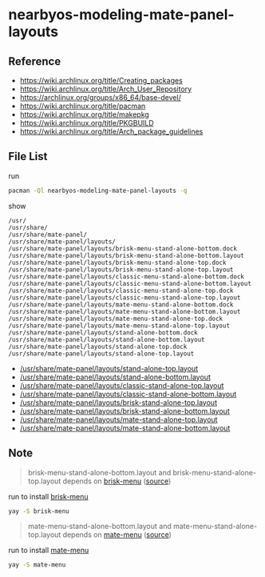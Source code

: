 
# nearbyos-modeling-mate-panel-layouts


## Reference

* https://wiki.archlinux.org/title/Creating_packages
* https://wiki.archlinux.org/title/Arch_User_Repository
* https://archlinux.org/groups/x86_64/base-devel/
* https://wiki.archlinux.org/title/pacman
* https://wiki.archlinux.org/title/makepkg
* https://wiki.archlinux.org/title/PKGBUILD
* https://wiki.archlinux.org/title/Arch_package_guidelines


## File List

run

``` sh
pacman -Ql nearbyos-modeling-mate-panel-layouts -q
```

show

```
/usr/
/usr/share/
/usr/share/mate-panel/
/usr/share/mate-panel/layouts/
/usr/share/mate-panel/layouts/brisk-menu-stand-alone-bottom.dock
/usr/share/mate-panel/layouts/brisk-menu-stand-alone-bottom.layout
/usr/share/mate-panel/layouts/brisk-menu-stand-alone-top.dock
/usr/share/mate-panel/layouts/brisk-menu-stand-alone-top.layout
/usr/share/mate-panel/layouts/classic-menu-stand-alone-bottom.dock
/usr/share/mate-panel/layouts/classic-menu-stand-alone-bottom.layout
/usr/share/mate-panel/layouts/classic-menu-stand-alone-top.dock
/usr/share/mate-panel/layouts/classic-menu-stand-alone-top.layout
/usr/share/mate-panel/layouts/mate-menu-stand-alone-bottom.dock
/usr/share/mate-panel/layouts/mate-menu-stand-alone-bottom.layout
/usr/share/mate-panel/layouts/mate-menu-stand-alone-top.dock
/usr/share/mate-panel/layouts/mate-menu-stand-alone-top.layout
/usr/share/mate-panel/layouts/stand-alone-bottom.dock
/usr/share/mate-panel/layouts/stand-alone-bottom.layout
/usr/share/mate-panel/layouts/stand-alone-top.dock
/usr/share/mate-panel/layouts/stand-alone-top.layout
```


* [/usr/share/mate-panel/layouts/stand-alone-top.layout](asset/overlay/usr/share/mate-panel/layouts/stand-alone-top.layout)
* [/usr/share/mate-panel/layouts/stand-alone-bottom.layout](asset/overlay/usr/share/mate-panel/layouts/stand-alone-bottom.layout)
* [/usr/share/mate-panel/layouts/classic-stand-alone-top.layout](asset/overlay/usr/share/mate-panel/layouts/classic-stand-alone-top.layout)
* [/usr/share/mate-panel/layouts/classic-stand-alone-bottom.layout](asset/overlay/usr/share/mate-panel/layouts/classic-stand-alone-bottom.layout)
* [/usr/share/mate-panel/layouts/brisk-stand-alone-top.layout](asset/overlay/usr/share/mate-panel/layouts/brisk-stand-alone-top.layout)
* [/usr/share/mate-panel/layouts/brisk-stand-alone-bottom.layout](asset/overlay/usr/share/mate-panel/layouts/brisk-stand-alone-bottom.layout)
* [/usr/share/mate-panel/layouts/mate-stand-alone-top.layout](asset/overlay/usr/share/mate-panel/layouts/mate-stand-alone-top.layout)
* [/usr/share/mate-panel/layouts/mate-stand-alone-bottom.layout](asset/overlay/usr/share/mate-panel/layouts/mate-stand-alone-bottom.layout)


## Note

> brisk-menu-stand-alone-bottom.layout and brisk-menu-stand-alone-top.layout depends on [brisk-menu](https://aur.archlinux.org/packages/brisk-menu) ([source](https://github.com/getsolus/brisk-menu))

run to install [brisk-menu](https://aur.archlinux.org/packages/brisk-menu)

``` sh
yay -S brisk-menu
```


> mate-menu-stand-alone-bottom.layout and mate-menu-stand-alone-top.layout depends on [mate-menu](https://aur.archlinux.org/packages/mate-menu) ([source](https://github.com/ubuntu-mate/mate-menu))

run to install [mate-menu](https://aur.archlinux.org/packages/mate-menu)

``` sh
yay -S mate-menu
```
